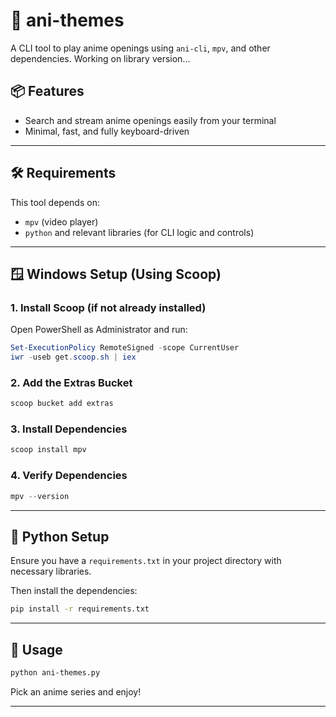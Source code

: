 # 🎵 ani-themes  
A CLI tool to play anime openings using `ani-cli`, `mpv`, and other dependencies.
Working on library version...

## 📦 Features

- Search and stream anime openings easily from your terminal  
- Minimal, fast, and fully keyboard-driven  

---

## 🛠️ Requirements

This tool depends on:
- `mpv` (video player)
- `python` and relevant libraries (for CLI logic and controls)

---

## 🪟 Windows Setup (Using Scoop)

### 1. Install Scoop (if not already installed)

Open PowerShell as Administrator and run:

```powershell
Set-ExecutionPolicy RemoteSigned -scope CurrentUser
iwr -useb get.scoop.sh | iex
```

### 2. Add the Extras Bucket

```powershell
scoop bucket add extras
```

### 3. Install Dependencies

```powershell
scoop install mpv
```

### 4. Verify Dependencies
```powershell
mpv --version
```

---

## 🐍 Python Setup

Ensure you have a `requirements.txt` in your project directory with necessary libraries.

Then install the dependencies:

```bash
pip install -r requirements.txt
```

---

## 🚀 Usage

```bash
python ani-themes.py
```

Pick an anime series and enjoy!

---

